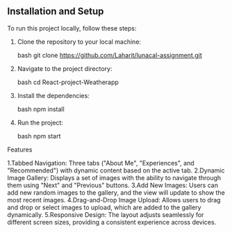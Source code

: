 ## Installation and Setup
To run this project locally, follow these steps:

1. Clone the repository to your local machine:

    bash
    git clone https://github.com/Laharit/lunacal-assignment.git
    

2. Navigate to the project directory:

    bash
    cd React-project-Weatherapp
    

3. Install the dependencies:

    bash
    npm install
    

4. Run the project:

    bash
    npm start
    

Features

1.Tabbed Navigation: Three tabs ("About Me", "Experiences", and "Recommended") with dynamic content based on the active tab.
2.Dynamic Image Gallery: Displays a set of images with the ability to navigate through them using "Next" and "Previous" buttons.
3.Add New Images: Users can add new random images to the gallery, and the view will update to show the most recent images.
4.Drag-and-Drop Image Upload: Allows users to drag and drop or select images to upload, which are added to the gallery dynamically.
5.Responsive Design: The layout adjusts seamlessly for different screen sizes, providing a consistent experience across devices.


